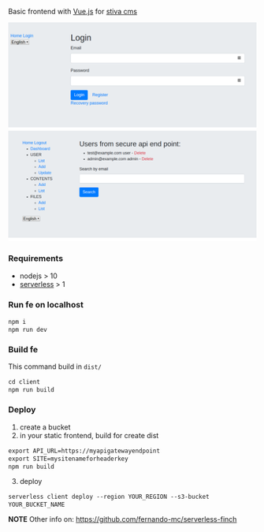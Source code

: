 Basic frontend with [Vue.js](https://vuejs.org/) for [stiva cms](https://github.com/anddimario/stiva/)

![Login page](https://github.com/anddimario/stiva-basic-fe/blob/master/screenshot/login.png)
![Users list page](https://github.com/anddimario/stiva-basic-fe/blob/master/screenshot/users.png)

### Requirements
- nodejs > 10
- [serverless](https://serverless.com/) > 1

### Run fe on localhost
```
npm i
npm run dev
```

### Build fe
This command build in `dist/`
```
cd client
npm run build
```

### Deploy
1. create a bucket
2. in your static frontend, build for create dist
```
export API_URL=https://myapigatewayendpoint
export SITE=mysitenameforheaderkey
npm run build
```
3. deploy
```
serverless client deploy --region YOUR_REGION --s3-bucket YOUR_BUCKET_NAME
```
**NOTE** Other info on: https://github.com/fernando-mc/serverless-finch
